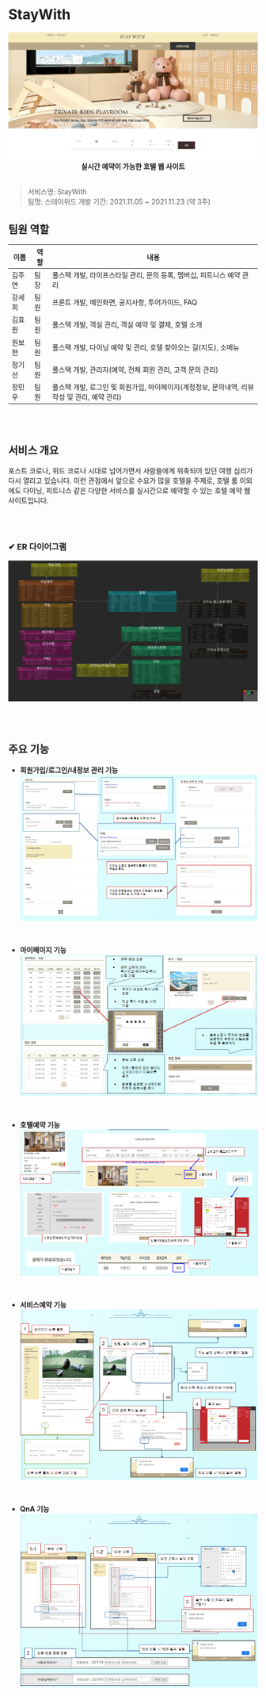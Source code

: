 # StayWith
<div>
<p align="center">
  <img width="800px;" src="./image/main.png" />
  <br/><b>실시간 예약이 가능한 호텔 웹 사이트</b>
<br/>  
<br/> 
</p>    
</div>

> 서비스명: StayWith       
> 팀명: 스테이위드
> 개발 기간: 2021.11.05 ~ 2021.11.23 (약 3주)   

## 팀원 역할   
| 이름   | 역할 | 내용                        |
| ------ | ---- | --------------------------- |
| 김주연 | 팀장 | 풀스택 개발, 라이프스타일 관리, 문의 등록, 멤버십, 피트니스 예약 관리 |
| 강세희 | 팀원 | 프론트 개발, 메인화면, 공지사항, 투어가이드, FAQ |
| 김효원 | 팀원 | 풀스택 개발, 객실 관리, 객실 예약 및 결제, 호텔 소개 |
| 원보현 | 팀원 | 풀스택 개발, 다이닝 예약 및 관리, 호텔 찾아오는 길(지도), 소메뉴 |
| 정기선 | 팀원 | 풀스택 개발, 관리자(예약, 전체 회원 관리, 고객 문의 관리) |
| 정민우 | 팀원 | 풀스택 개발, 로그인 및 회원가입, 마이페이지(계정정보, 문의내역, 리뷰 작성 및 관리, 예약 관리) |

<br/>  
<br/>    

## 서비스 개요      
포스트 코로나, 위드 코로나 시대로 넘어가면서 사람들에게 위축되어 있던 여행 심리가 다시 열리고 있습니다. 이런 관점에서 앞으로 수요가 많을 호텔을 주제로, 호텔 룸 이외에도 다이닝, 피트니스 같은 다양한 서비스를 실시간으로 예약할 수 있는 호텔 예약 웹 사이트입니다.

<br/>  
<br/>    

### ✔ ER 다이어그램      
![stayWith_db](./image/ERD.png)

<br/>  
<br/> 

## 주요 기능     
* **회원가입/로그인/내정보 관리 기능** 
![슬라이드1](./image/loginAndMyInfo.png)

<br/>

* **마이페이지 기능** 
![슬라이드1](./image/mypage.png)

<br/>

* **호텔예약 기능** 
![슬라이드1](./image/hotelRe.png)

<br/>

* **서비스예약 기능** 
![슬라이드1](./image/serviceRe.png)

<br/>

* **QnA 기능** 
![슬라이드1](./image/qna.png)

<br/>
<br/>